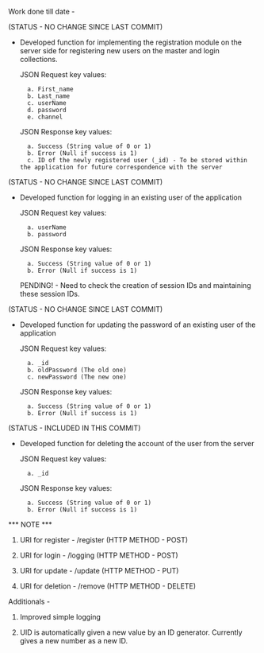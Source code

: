 Work done till date - 



(STATUS - NO CHANGE SINCE LAST COMMIT)

* Developed function for implementing the registration module on the server side for registering new users on the master and login collections. 

	JSON Request key values:

		a. First_name
		b. Last_name
		c. userName
		d. password
		e. channel

	JSON Response key values:

		a. Success (String value of 0 or 1)
		b. Error (Null if success is 1)
		c. ID of the newly registered user (_id) - To be stored within the application for future correspondence with the server 



(STATUS - NO CHANGE SINCE LAST COMMIT)

* Developed function for logging in an existing user of the application

	JSON Request key values:

		a. userName
		b. password

	JSON Response key values:

		a. Success (String value of 0 or 1)
		b. Error (Null if success is 1)

   PENDING! - Need to check the creation of session IDs and maintaining these session IDs.



(STATUS - NO CHANGE SINCE LAST COMMIT)

* Developed function for updating the password of an existing user of the application

	JSON Request key values:

		a. _id
		b. oldPassword (The old one)
		c. newPassword (The new one)

	JSON Response key values:

		a. Success (String value of 0 or 1)
		b. Error (Null if success is 1)


(STATUS - INCLUDED IN THIS COMMIT)

* Developed function for deleting the account of the user from the server

	JSON Request key values:

		a. _id

	JSON Response key values:

		a. Success (String value of 0 or 1)
		b. Error (Null if success is 1)



*** NOTE ***

1. URI for register - /register (HTTP METHOD - POST)

2. URI for login - /logging		(HTTP METHOD - POST)

3. URI for update - /update		(HTTP METHOD - PUT)

4. URI for deletion - /remove	(HTTP METHOD - DELETE)



Additionals -		

1. Improved simple logging

2. UID is automatically given a new value by an ID generator. Currently gives a new number as a new ID.